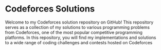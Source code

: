 
# Codeforces Solutions

Welcome to my Codeforces solution repository on GitHub! This repository serves as a collection of my solutions to various programming problems from Codeforces, one of the most popular competitive programming platforms. In this repository, you will find my implementations and solutions to a wide range of coding challenges and contests hosted on Codeforces
